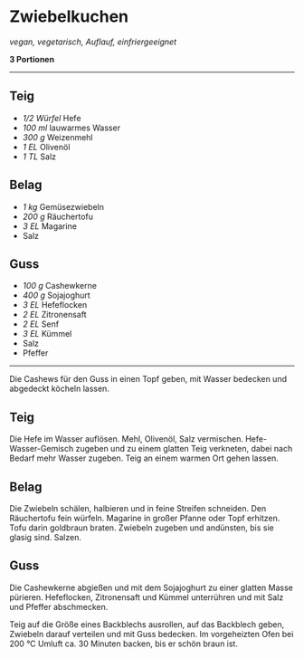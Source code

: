 # Zwiebelkuchen

*vegan, vegetarisch, Auflauf, einfriergeeignet*

**3 Portionen**

---

## Teig

- *1/2 Würfel* Hefe
- *100 ml* lauwarmes Wasser
- *300 g* Weizenmehl
- *1 EL* Olivenöl
- *1 TL* Salz

## Belag

- *1 kg* Gemüsezwiebeln
- *200 g* Räuchertofu
- *3 EL* Magarine
- Salz

## Guss

- *100 g* Cashewkerne
- *400 g* Sojajoghurt
- *3 EL* Hefeflocken
- *2 EL* Zitronensaft
- *2 EL* Senf
- *3 EL* Kümmel
- Salz
- Pfeffer

---

Die Cashews für den Guss in einen Topf geben, mit Wasser bedecken und abgedeckt köcheln lassen.

## Teig

Die Hefe im Wasser auflösen. Mehl, Olivenöl, Salz vermischen. Hefe-Wasser-Gemisch zugeben und zu einem glatten Teig verkneten, dabei nach Bedarf mehr Wasser zugeben. Teig an einem warmen Ort gehen lassen.

## Belag

Die Zwiebeln schälen, halbieren und in feine Streifen schneiden. Den Räuchertofu fein würfeln.
Magarine in großer Pfanne oder Topf erhitzen. Tofu darin goldbraun braten. Zwiebeln zugeben und andünsten, bis sie glasig sind. Salzen.

## Guss

Die Cashewkerne abgießen und mit dem Sojajoghurt zu einer glatten Masse pürieren. Hefeflocken, Zitronensaft und Kümmel unterrühren und mit Salz und Pfeffer abschmecken.

Teig auf die Größe eines Backblechs ausrollen, auf das Backblech geben, Zwiebeln darauf verteilen und mit Guss bedecken. Im vorgeheizten Ofen bei 200 °C Umluft ca. 30 Minuten backen, bis er schön braun ist.
